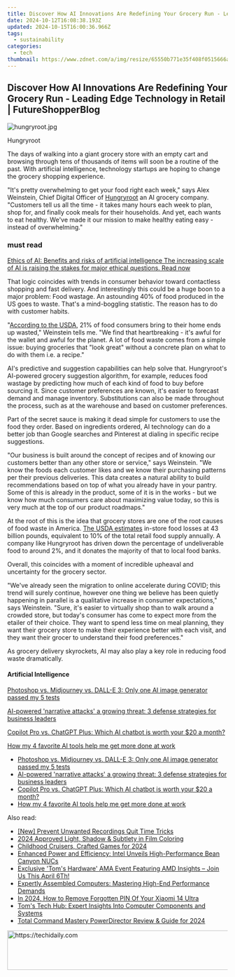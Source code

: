 ```yaml
---
title: Discover How AI Innovations Are Redefining Your Grocery Run - Leading Edge Technology in Retail | FutureShopperBlog
date: 2024-10-12T16:08:38.193Z
updated: 2024-10-15T16:00:36.966Z
tags:
  - sustainability
categories:
  - tech
thumbnail: https://www.zdnet.com/a/img/resize/65550b771e35f408f0515666a7b1e7ec47a73dc9/2022/06/08/adfb4415-c4ca-4702-9690-fe2133e65f9d/hungryroot.jpg?width=278&height=156&fit=crop&auto=webp
---
```


## Discover How AI Innovations Are Redefining Your Grocery Run - Leading Edge Technology in Retail | FutureShopperBlog

![hungryroot.jpg](https://www.zdnet.com/a/img/resize/baffaeb1f83fdd4dc87c30cce1a322c7d2f94d68/2022/06/08/adfb4415-c4ca-4702-9690-fe2133e65f9d/hungryroot.jpg?auto=webp&width=1280)

Hungryroot

The days of walking into a giant grocery store with an empty cart and browsing through tens of thousands of items will soon be a routine of the past. With artificial intelligence, technology startups are hoping to change the grocery shopping experience.

"It's pretty overwhelming to get your food right each week," says Alex Weinstein, Chief Digital Officer of [Hungryroot](https://www.hungryroot.com/) an AI grocery company. "Customers tell us all the time - it takes many hours each week to plan, shop for, and finally cook meals for their households. And yet, each wants to eat healthy. We've made it our mission to make healthy eating easy - instead of overwhelming."

### must read

[Ethics of AI: Benefits and risks of artificial intelligence The increasing scale of AI is raising the stakes for major ethical questions.  Read now](https://www.zdnet.com/article/ethics-of-ai-the-benefits-and-risks-of-artificial-intelligence/)

That logic coincides with trends in consumer behavior toward contactless shopping and fast delivery. And interestingly this could be a huge boon to a major problem: Food wastage. An astounding 40% of food produced in the US goes to waste. That's a mind-boggling statistic. The reason has to do with customer habits. 

"[According to the USDA](https://www.ers.usda.gov/webdocs/publications/43833/43680%5Feib121.pdf?v=2843.6), 21% of food consumers bring to their home ends up wasted," Weinstein tells me. "We find that heartbreaking - it's awful for the wallet and awful for the planet. A lot of food waste comes from a simple issue: buying groceries that "look great" without a concrete plan on what to do with them i.e. a recipe."

AI's predictive and suggestion capabilities can help solve that. Hungryroot's AI-powered grocery suggestion algorithm, for example, reduces food wastage by predicting how much of each kind of food to buy before sourcing it. Since customer preferences are known, it's easier to forecast demand and manage inventory. Substitutions can also be made throughout the process, such as at the warehouse and based on customer preferences.

Part of the secret sauce is making it dead simple for customers to use the food they order. Based on ingredients ordered, AI technology can do a better job than Google searches and Pinterest at dialing in specific recipe suggestions. 

"Our business is built around the concept of recipes and of knowing our customers better than any other store or service," says Weinstein. "We know the foods each customer likes and we know their purchasing patterns per their previous deliveries. This data creates a natural ability to build recommendations based on top of what you already have in your pantry. Some of this is already in the product, some of it is in the works - but we know how much consumers care about maximizing value today, so this is very much at the top of our product roadmaps."

At the root of this is the idea that grocery stores are one of the root causes of food waste in America. [The USDA estimates](https://www.ers.usda.gov/webdocs/publications/43833/43680%5Feib121.pdf?v=2843.6) in-store food losses at 43 billion pounds, equivalent to 10% of the total retail food supply annually. A company like Hungryroot has driven down the percentage of undeliverable food to around 2%, and it donates the majority of that to local food banks. 

Overall, this coincides with a moment of incredible upheaval and uncertainty for the grocery sector. 

"We've already seen the migration to online accelerate during COVID; this trend will surely continue, however one thing we believe has been quietly happening in parallel is a qualitative increase in consumer expectations," says Weinstein. "Sure, it's easier to virtually shop than to walk around a crowded store, but today's consumer has come to expect more from the etailer of their choice. They want to spend less time on meal planning, they want their grocery store to make their experience better with each visit, and they want their grocer to understand their food preferences."

As grocery delivery skyrockets, AI may also play a key role in reducing food waste dramatically.

#### Artificial Intelligence

[Photoshop vs. Midjourney vs. DALL-E 3: Only one AI image generator passed my 5 tests](https://www.zdnet.com/article/is-photoshops-new-text-to-image-as-good-as-midjourney-and-dall-e-we-test-it-and-see/ "Photoshop vs. Midjourney vs. DALL-E 3: Only one AI image generator passed my 5 tests")

[AI-powered 'narrative attacks' a growing threat: 3 defense strategies for business leaders](https://www.zdnet.com/article/ai-powered-narrative-attacks-a-growing-threat-3-defense-strategies-for-business-leaders/ "AI-powered 'narrative attacks' a growing threat: 3 defense strategies for business leaders")

[Copilot Pro vs. ChatGPT Plus: Which AI chatbot is worth your $20 a month?](https://www.zdnet.com/article/copilot-pro-vs-chatgpt-plus-which-is-ai-chatbot-is-worth-your-20-a-month/ "Copilot Pro vs. ChatGPT Plus: Which AI chatbot is worth your $20 a month?")

[How my 4 favorite AI tools help me get more done at work](https://www.zdnet.com/article/how-my-4-favorite-ai-tools-help-me-get-more-done-at-work/ "How my 4 favorite AI tools help me get more done at work")

* [Photoshop vs. Midjourney vs. DALL-E 3: Only one AI image generator passed my 5 tests](https://www.zdnet.com/article/is-photoshops-new-text-to-image-as-good-as-midjourney-and-dall-e-we-test-it-and-see/ "Photoshop vs. Midjourney vs. DALL-E 3: Only one AI image generator passed my 5 tests")
* [AI-powered 'narrative attacks' a growing threat: 3 defense strategies for business leaders](https://www.zdnet.com/article/ai-powered-narrative-attacks-a-growing-threat-3-defense-strategies-for-business-leaders/ "AI-powered 'narrative attacks' a growing threat: 3 defense strategies for business leaders")
* [Copilot Pro vs. ChatGPT Plus: Which AI chatbot is worth your $20 a month?](https://www.zdnet.com/article/copilot-pro-vs-chatgpt-plus-which-is-ai-chatbot-is-worth-your-20-a-month/ "Copilot Pro vs. ChatGPT Plus: Which AI chatbot is worth your $20 a month?")
* [How my 4 favorite AI tools help me get more done at work](https://www.zdnet.com/article/how-my-4-favorite-ai-tools-help-me-get-more-done-at-work/ "How my 4 favorite AI tools help me get more done at work")

<ins class="adsbygoogle"
     style="display:block"
     data-ad-format="autorelaxed"
     data-ad-client="ca-pub-7571918770474297"
     data-ad-slot="1223367746"></ins>

<ins class="adsbygoogle"
     style="display:block"
     data-ad-client="ca-pub-7571918770474297"
     data-ad-slot="8358498916"
     data-ad-format="auto"
     data-full-width-responsive="true"></ins>

<span class="atpl-alsoreadstyle">Also read:</span>
<div><ul>
<li><a href="https://digital-screen-recording.techidaily.com/new-prevent-unwanted-recordings-quit-time-tricks/"><u>[New] Prevent Unwanted Recordings Quit Time Tricks</u></a></li>
<li><a href="https://article-knowledge.techidaily.com/2024-approved-light-shadow-and-subtlety-in-film-coloring/"><u>2024 Approved Light, Shadow & Subtlety in Film Coloring</u></a></li>
<li><a href="https://screen-recording.techidaily.com/childhood-cruisers-crafted-games-for-2024/"><u>Childhood Cruisers, Crafted Games for 2024</u></a></li>
<li><a href="https://hardware-reviews.techidaily.com/enhanced-power-and-efficiency-intel-unveils-high-performance-bean-canyon-nucs/"><u>Enhanced Power and Efficiency: Intel Unveils High-Performance Bean Canyon NUCs</u></a></li>
<li><a href="https://hardware-reviews.techidaily.com/1723964468515-exclusive-toms-hardware-ama-event-featuring-amd-insights-join-us-this-april-6th/"><u>Exclusive 'Tom's Hardware' AMA Event Featuring AMD Insights – Join Us This April 6Th!</u></a></li>
<li><a href="https://hardware-reviews.techidaily.com/expertly-assembled-computers-mastering-high-end-performance-demands/"><u>Expertly Assembled Computers: Mastering High-End Performance Demands</u></a></li>
<li><a href="https://unlock-android.techidaily.com/in-2024-how-to-remove-forgotten-pin-of-your-xiaomi-14-ultra-by-drfone-android/"><u>In 2024, How to Remove Forgotten PIN Of Your Xiaomi 14 Ultra</u></a></li>
<li><a href="https://hardware-reviews.techidaily.com/toms-tech-hub-expert-insights-into-computer-components-and-systems/"><u>Tom's Tech Hub: Expert Insights Into Computer Components and Systems</u></a></li>
<li><a href="https://some-skills.techidaily.com/total-command-mastery-powerdirector-review-and-guide-for-2024/"><u>Total Command Mastery PowerDirector Review & Guide for 2024</u></a></li>
</ul></div>

<!-- affiliate ads begin -->
<a href="https://unicoeye.pxf.io/c/5597632/2134244/18498" target="_top" id="2134244">
  <img src="//a.impactradius-go.com/display-ad/18498-2134244" border="0" alt="https://techidaily.com" width="728" height="90"/>
</a>
<img height="0" width="0" src="https://unicoeye.pxf.io/i/5597632/2134244/18498" style="position:absolute;visibility:hidden;" border="0" />
<!-- affiliate ads end -->

